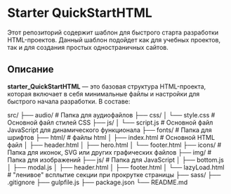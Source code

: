 # Starter QuickStartHTML

Этот репозиторий содержит шаблон для быстрого старта разработки HTML-проектов. Данный шаблон подойдет как для учебных проектов, так и для создания простых одностраничных сайтов.

## Описание

**starter_QuickStartHTML** — это базовая структура HTML-проекта, которая включает в себя минимальные файлы и настройки для быстрого начала разработки. В составе:

src/
  ├── audio/                # Папка для аудиофайлов
  ├── css/
  │   └── style.css         # Основной файл стилей CSS
  ├── js/
  │   └── script.js         # Основной файл JavaScript для динамического функционала
  ├── fonts/                # Папка для шрифтов
  ├── html/                 # файлы html
  │    ├── index.html       # Основной HTML файл
  │    ├── header.html
  │    ├── hero.html
  │    └── footer.html
  ├── icons/                # Папка для иконок, SVG или других графических файлов
  ├── img/                  # Папка для изображений
  ├── js/                   # Папка для JavaScript
  │    ├── bottom.js
  │    ├── modal.js
  │    ├── header.html
  │    ├── footer.html
  │    └── lazyLoad.html    # "ленивое" всплытие секции при прокрутке страницы
  ├── sass/
  ├── .gitignore
  ├── gulpfile.js
  ├── package.json
  └── README.md